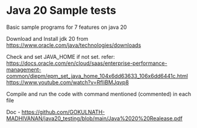 # Java 20 Sample tests
Basic sample programs for 7 features on java 20


Download and Install jdk 20 from https://www.oracle.com/java/technologies/downloads

Check and set JAVA_HOME if not set.
refer: 
https://docs.oracle.com/en/cloud/saas/enterprise-performance-management-common/diepm/epm_set_java_home_104x6dd63633_106x6dd6441c.html
https://www.youtube.com/watch?v=RfIiBMJqvp8


Compile and run the code with command mentioned (commented) in each file


Doc - https://github.com/GOKULNATH-MADHIVANAN/java20_testing/blob/main/Java%2020%20Realease.pdf
